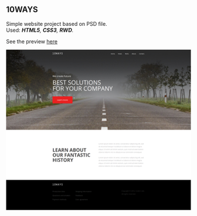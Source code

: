 ## 10WAYS
Simple website project based on PSD file.  
  Used: ___HTML5__, __CSS3__, __RWD__._
  
See the preview [here](https://dabrovsky.github.io/10WAYS/)

![layout](images/10ways.png)
